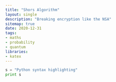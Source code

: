 ```yaml
---
title: "Shors Algorithm"
layout: single
description: "Breaking encryption like the NSA"
sitemap: true
date: 2020-12-31
tags:
- maths
- probability
- quantum
libraries:
- katex
---
```



```python
s = "Python syntax highlighting"
print s
```